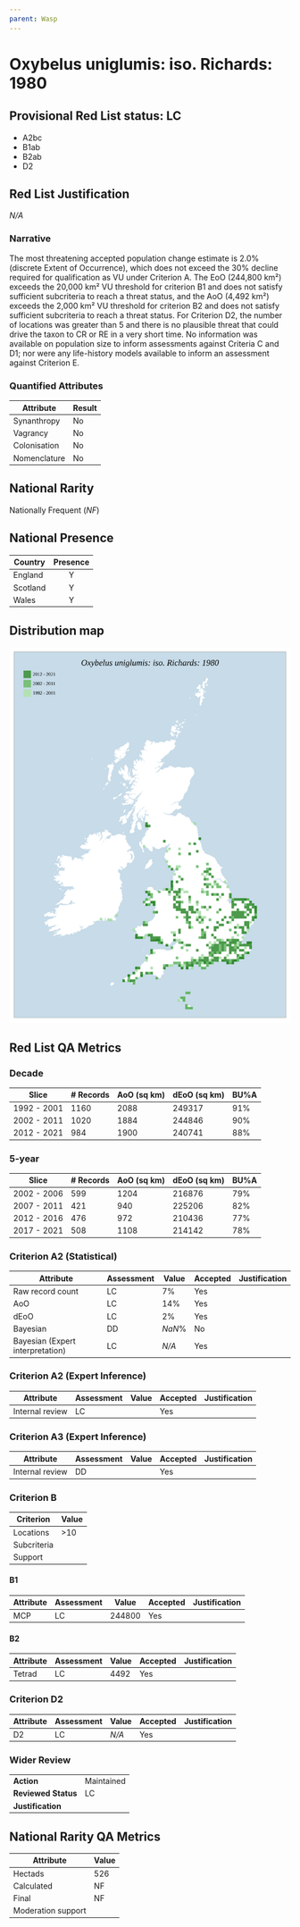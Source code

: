 ```yaml
---
parent: Wasp
---
```


# Oxybelus uniglumis: iso. Richards: 1980

## Provisional Red List status: LC
- A2bc
- B1ab
- B2ab
- D2

## Red List Justification
*N/A*

### Narrative


The most threatening accepted population change estimate is 2.0% (discrete Extent of Occurrence), which does not exceed the 30% decline required for qualification as VU under Criterion A. The EoO (244,800 km²) exceeds the 20,000 km² VU threshold for criterion B1 and does not satisfy sufficient subcriteria to reach a threat status, and the AoO (4,492 km²) exceeds the 2,000 km² VU threshold for criterion B2 and does not satisfy sufficient subcriteria to reach a threat status. For Criterion D2, the number of locations was greater than 5 and there is no plausible threat that could drive the taxon to CR or RE in a very short time. No information was available on population size to inform assessments against Criteria C and D1; nor were any life-history models available to inform an assessment against Criterion E.

### Quantified Attributes
|Attribute|Result|
|---|---|
|Synanthropy|No|
|Vagrancy|No|
|Colonisation|No|
|Nomenclature|No|


## National Rarity
Nationally Frequent (*NF*)

## National Presence
|Country|Presence
|---|:-:|
|England|Y|
|Scotland|Y|
|Wales|Y|


## Distribution map
![](../map/647.svg)

## Red List QA Metrics
### Decade
| Slice | # Records | AoO (sq km) | dEoO (sq km) |BU%A |
|---|---|---|---|---|
|1992 - 2001|1160|2088|249317|91%|
|2002 - 2011|1020|1884|244846|90%|
|2012 - 2021|984|1900|240741|88%|

### 5-year
| Slice | # Records | AoO (sq km) | dEoO (sq km) |BU%A |
|---|---|---|---|---|
|2002 - 2006|599|1204|216876|79%|
|2007 - 2011|421|940|225206|82%|
|2012 - 2016|476|972|210436|77%|
|2017 - 2021|508|1108|214142|78%|

### Criterion A2 (Statistical)
|Attribute|Assessment|Value|Accepted|Justification
|---|---|---|---|---|
|Raw record count|LC|7%|Yes||
|AoO|LC|14%|Yes||
|dEoO|LC|2%|Yes||
|Bayesian|DD|*NaN*%|No||
|Bayesian (Expert interpretation)|LC|*N/A*|Yes||

### Criterion A2 (Expert Inference)
|Attribute|Assessment|Value|Accepted|Justification
|---|---|---|---|---|
|Internal review|LC||Yes||

### Criterion A3 (Expert Inference)
|Attribute|Assessment|Value|Accepted|Justification
|---|---|---|---|---|
|Internal review|DD||Yes||

### Criterion B
|Criterion| Value|
|---|---|
|Locations|>10|
|Subcriteria||
|Support||

#### B1
|Attribute|Assessment|Value|Accepted|Justification
|---|---|---|---|---|
|MCP|LC|244800|Yes||

#### B2
|Attribute|Assessment|Value|Accepted|Justification
|---|---|---|---|---|
|Tetrad|LC|4492|Yes||

### Criterion D2
|Attribute|Assessment|Value|Accepted|Justification
|---|---|---|---|---|
|D2|LC|*N/A*|Yes||

### Wider Review
|  |  |
|---|---|
|**Action**|Maintained|
|**Reviewed Status**|LC|
|**Justification**||

## National Rarity QA Metrics
|Attribute|Value|
|---|---|
|Hectads|526|
|Calculated|NF|
|Final|NF|
|Moderation support||
